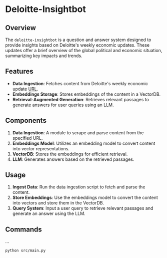 # Deloitte-Insightbot

## Overview

The `deloitte-insightbot` is a question and answer system designed to provide insights based on Deloitte's weekly
economic updates. These updates offer a brief overview of the global political and economic situation, summarizing key
impacts and trends.

## Features

- **Data Ingestion**: Fetches content from Deloitte's weekly economic
  update [URL](https://www2.deloitte.com/us/en/insights/economy/global-economic-outlook/weekly-update/weekly-update-2023-10.html?icid=archive_click).
- **Embeddings Storage**: Stores embeddings of the content in a VectorDB.
- **Retrieval-Augmented Generation**: Retrieves relevant passages to generate answers for user queries using an LLM.

## Components

1. **Data Ingestion**: A module to scrape and parse content from the specified URL.
2. **Embeddings Model**: Utilizes an embedding model to convert content into vector representations.
3. **VectorDB**: Stores the embeddings for efficient retrieval.
4. **LLM**: Generates answers based on the retrieved passages.

## Usage

1. **Ingest Data**: Run the data ingestion script to fetch and parse the content.
2. **Store Embeddings**: Use the embeddings model to convert the content into vectors and store them in the VectorDB.
3. **Query System**: Input a user query to retrieve relevant passages and generate an answer using the LLM.

## Commands

...

```bash
python src/main.py
```